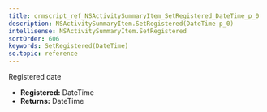 ```yaml
---
title: crmscript_ref_NSActivitySummaryItem_SetRegistered_DateTime_p_0
description: NSActivitySummaryItem.SetRegistered(DateTime p_0)
intellisense: NSActivitySummaryItem.SetRegistered
sortOrder: 606
keywords: SetRegistered(DateTime)
so.topic: reference
---
```



Registered date



* **Registered:** DateTime
* **Returns:** DateTime


